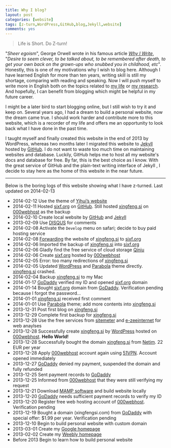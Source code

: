```yaml
---
title: Why I blog?
layout: post
categories: [website]
tags: [z-turn,WordPress,GitHub,blog,Jekyll,website]
comments: yes
---
```



> Life is Short. Do Z-turn!

"*Sheer egoism*", George Orwell wrote in his famous article *[Why I Write](http://orwell.ru/library/essays/wiw/english/e_wiw)*, "*Desire to seem clever, to be talked about, to be remembered after death, to get your own back on the grown-ups who snubbed you in childhood, etc*". Honestly, this is one of my motivations why I wish to blog here. Although I have learned English for more than ten years, writing skill is still my  shortage, comparing with reading and speaking. Now I will push myself to write more in English both on the topics related to [my life](http://sixf.org/en/about) or [my research](http://sixf.org/en/vitae). And hopefully, I can benefit from blogging which might be helpful in my future career. 

I might be a later bird to start blogging online, but I still wish to try it and keep on. Several years ago, I had a dream to build a personal website, now the dream came true. I should work harder and contribute more to this website, which is a recorder of my life and offers me an opportunity to look back what I have done in the past time. 

I taught myself and finally created this website in the end of 2013 by WordPress, whereas two months later I migrated this website to [Jekyll](https://github.com/mojombo/jekyll) hosted by [GitHub](http://www.github.com). I do not want to waste too much time on maintaining websites and database. Luckily, GitHub helps me to host all my website's docs and database for free. By far, this is the best choice as I know. With the great service of GitHub and the plain-text writing interface of Jekyll , I decide to stay here as the home of this website in the near future.


---

Below is the boring logs of this website showing what I have z-turned. Last updated on 2014-02-13
		
-	2014-02-12 Use the theme of [Yihui’s website](http://yihui.name)
-	2014-02-11 Hosted [sixf.org](http://sixf.org) on [GitHub](http://www.github.com).  Still hosted [xingfeng.si](http://xingfeng.si) on [000webhost](http://www.000webhost.com/752844.html) as the backup
-	2014-02-10 Create local website by [GitHub](http://www.github.com) and [Jekyll](https://github.com/mojombo/jekyll)
-	2013-02-09 Use [DISQUS](http://www.disqus.com) for comments
-	2014-02-08 Activate the `Develop` menu on safari; decide to buy paid hosting service
-	2014-02-08 [Forwarding](http://support.netim.com/en/wiki/Use_the_web_forwarding_service) the website of [xingfeng.si](http://xingfeng.si) to [sixf.org](http://sixf.org)
-	2014-02-06 Imported the backup of [xingfeng.si](http://xingfeng.si) into [sixf.org](http://sixf.org)
-	2014-02-06 Gladly find the free service of cloud storage [Qiniu](https://portal.qiniu.com/signup?code=iv0wl84z6mq)
-	2014-02-06 Create [sixf.org](http://sixf.org) hosted by [000webhost](http://www.000webhost.com/752844.html)
-	2014-02-05 Error: too many redirections of [xingfeng.si](http://xingfeng.si)
-	2014-02-05 Updated [WordPress](http://www.wordpress.org) and [Parabola](http://www.cryoutcreations.eu) theme directly. [xingfeng.si](http://xingfeng.si) crashed.
-	2014-02-04 Backup [xingfeng.si](http://xingfeng.si) to my Mac
-	2014-01-17 [GoDaddy](http://x.co/gobirder) verified my ID and opened [sixf.org](http://sixf.org) domain
-	2014-01-14 Bought [sixf.org](http://sixf.org) domain from [GoDaddy](http://x.co/gobirder). Verification pending because I forgot the password…
-	2014-01-01 [xingfeng.si](http://xingfeng.si) received first comment
-	2014-01-01 Use [Parabola](http://www.cryoutcreations.eu) theme; add more contents into [xingfeng.si](http://xingfeng.si)
-	2013-12-31 Post first blog on [xingfeng.si](http://xingfeng.si)
-	2013-12-29 Complete first backup for [xingfeng.si](http://xingfeng.si)
-	2013-12-28 Use the free services from [sitemeter](http://sitemeter.com) and [e-zeeinternet](http://e-zeeinternet.com) for web anaylses
-	2013-12-28 Successfully create [xingfeng.si](http://xingfeng.si) by [WordPress](http://www.wordpress.org) hosted on [000webhost](http://www.000webhost.com/752844.html). **Hello World!**
-	2013-12-28 Successfully bought the domain [xingfeng.si](http://xingfeng.si) from [Netim](http://www.netim.com). 22 EUR per year
-	2013-12-28 Apply [000webhost](http://www.000webhost.com/752844.html) account again using [51VPN](http://a.wy002.com/309788). Account opened immediately
-	2013-12-27 [GoDaddy](http://x.co/gobirder) denied my payment, suspended the domain and fully refunded
-	2013-12-25 Sent payment records to [GoDaddy](http://x.co/gobirder)
-	2013-12-25 Informed from [000webhost](http://www.000webhost.com/752844.html) that they were still verifying my request
-	2013-12-21 Download [MAMP software](http://www.mamp.info/en/index.html) and build website locally
-	2013-12-20 [GoDaddy](http://x.co/gobirder) needs sufficient payment records to verify my ID 
-	2013-12-20 Register free web hosting account of [000webhost](http://www.000webhost.com/752844.html). Verification pending
-	2013-12-19 Bought a domain (xingfengsi.com) from [GoDaddy](http://x.co/gobirder) with special offer: $1.99 per year. Verification pending
-	2013-12-10 Begin to build personal website with custom domain
-	2013-03-01 Create my [Google homepage](sites.google.com/site/xingfengsi)
-	2013-02-02 Create my [Weebly homepage](xingfengsi.weebly.com)
-	Before 2013 Begin to learn how to build personal website
